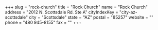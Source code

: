+++
slug = "rock-church"
title = "Rock Church"
name = "Rock Church"
address = "2012 N. Scottsdale Rd. Ste A"
cityIndexKey = "city-az-scottsdale"
city = "Scottsdale"
state = "AZ"
postal = "85257"
website = ""
phone = "480 945-8155"
fax = ""
+++
